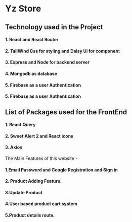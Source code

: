 # Yz Store

## Technology used in the Project

#### 1. React and React Router

#### 2. TailWind Css for styling and Daisy Ui for component

#### 3. Express and Node for backend server

#### 4. Mongodb as database

#### 5. Firebase as a user Authentication

#### 5. Firebase as a user Authentication

## List of Packages used for the FrontEnd

#### 1. React Query

#### 2. Sweet Alert 2 and React icons

#### 3. Axios

The Main Features of this website -

#### 1.Email Password and Google Registration and Sign in

#### 2. Product Adding Feature.

#### 3.Update Product

#### 4.User based product cart system

#### 5.Product details route.
